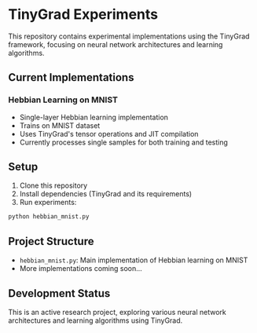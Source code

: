 # TinyGrad Experiments

This repository contains experimental implementations using the TinyGrad framework, focusing on neural network architectures and learning algorithms.

## Current Implementations

### Hebbian Learning on MNIST
- Single-layer Hebbian learning implementation
- Trains on MNIST dataset
- Uses TinyGrad's tensor operations and JIT compilation
- Currently processes single samples for both training and testing

## Setup
1. Clone this repository
2. Install dependencies (TinyGrad and its requirements)
3. Run experiments:
```bash
python hebbian_mnist.py
```

## Project Structure
- `hebbian_mnist.py`: Main implementation of Hebbian learning on MNIST
- More implementations coming soon...

## Development Status
This is an active research project, exploring various neural network architectures and learning algorithms using TinyGrad. 